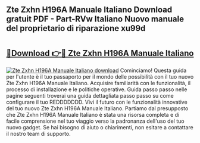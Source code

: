 ## Zte Zxhn H196A Manuale Italiano Download gratuit PDF - Part-RVw Italiano Nuovo manuale del proprietario di riparazione xu99d

# <h2><a href="http://dfdx14e.blite.top/?on=Zte+Zxhn+H196A+Manuale+Italiano">🔗Download 👉🔴 Zte Zxhn H196A Manuale Italiano</a></h2>

[![Zte Zxhn H196A Manuale Italiano download](https://i.imgur.com/lujVjoI.png)](http://dfdx14e.blite.top/?on=Zte+Zxhn+H196A+Manuale+Italiano)
Cominciamo! Questa guida per l'utente è il tuo passaporto per il mondo delle possibilità con il tuo nuovo Zte Zxhn H196A Manuale Italiano. Acquisire familiarità con le funzionalità, il processo di installazione e le politiche operative. Guida passo passo nelle pagine seguenti troverai una guida dettagliata passo passo su come configurare il tuo REDDDDDDD. Vivi il futuro con le funzionalità innovative del tuo nuovo Zte Zxhn H196A Manuale Italiano. Partiamo dal presupposto che Zte Zxhn H196A Manuale Italiano è stata una risorsa completa e di facile comprensione nel tuo viaggio verso la padronanza dell'uso del tuo nuovo gadget. Se hai bisogno di aiuto o chiarimenti, non esitare a contattare il nostro team di supporto.
